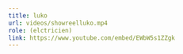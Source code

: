 ```yaml
---
title: luko
url: videos/showreelluko.mp4
role: (elctricien)
link: https://www.youtube.com/embed/EWbW5s1ZZgk
---
```

